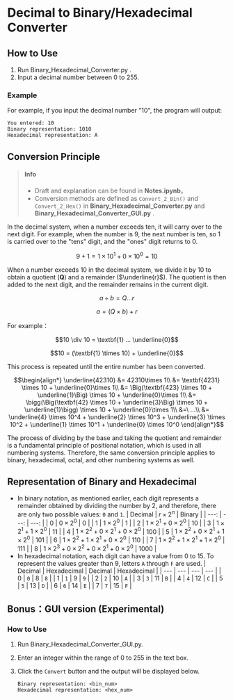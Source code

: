 # Decimal to Binary/Hexadecimal Converter

## How to Use
1. Run Binary_Hexadecimal_Converter.py .
2. Input a decimal number between 0 to 255.

### Example
For example, if you input the decimal number "10", the program will output:
```
You entered: 10
Binary representation: 1010
Hexadecimal representation: A
```

## Conversion Principle

> #### Info
> - Draft and explanation can be found in **Notes.ipynb**。
> - Conversion methods are defined as `Convert_2_Bin()` and `Convert_2_Hex()` in **Binary_Hexadecimal_Converter.py** and **Binary_Hexadecimal_Converter_GUI.py** .

In the decimal system, when a number exceeds ten, it will carry over to the next digit. For example, when the number is 9, the next number is ten, so 1 is carried over to the "tens" digit, and the "ones" digit returns to 0.

$$9+1 = 1 \times 10^1 + 0 \times 10^0 = 10$$

When a number exceeds 10 in the decimal system, we divide it by 10 to obtain a quotient ($\textbf{Q}$) and a remainder ($\underline{r}$). The quotient is then added to the next digit, and the remainder remains in the current digit.

$$a \div b = Q ... r$$

$$a = (Q \times b) + r$$

For example：

$$10 \div 10 = \textbf{1} ... \underline{0}$$

$$10 = (\textbf{1} \times 10) + \underline{0}$$

This process is repeated until the entire number has been converted.

$$\begin{align*}
\underline{42310} 
&= 42310\times 1\\
&= \textbf{4231} \times 10 + \underline{0}\times 1\\
&= \Big(\textbf{423} \times 10 + \underline{1}\Big) \times 10 + \underline{0}\times 1\\
&= \bigg(\Big(\textbf{42} \times 10 + \underline{3}\Big) \times 10 + \underline{1}\bigg) \times 10 + \underline{0}\times 1\\
&=\ ...\\
&= \underline{4} \times 10^4 + \underline{2} \times 10^3 + \underline{3} \times 10^2 + \underline{1} \times 10^1 + \underline{0} \times 10^0
\end{align*}$$

The process of dividing by the base and taking the quotient and remainder is a fundamental principle of positional notation, which is used in all numbering systems. Therefore, the same conversion principle applies to binary, hexadecimal, octal, and other numbering systems as well.

## Representation of Binary and Hexadecimal

- In binary notation, as mentioned earlier, each digit represents a remainder obtained by dividing the number by 2, and therefore, there are only two possible values: `0` and `1`.
    | Decimal | $r \times 2^n$ | Binary |
    | ---: | ---: | ---: |
    | 0 | $0 \times 2^0$ | 0 |
    | 1 | $1 \times 2^0$ | 1 |
    | 2 | $1 \times 2^1 + 0 \times 2^0$ | 10 |
    | 3 | $1 \times 2^1 + 1 \times 2^0$ | 11 |
    | 4 | $1 \times 2^2 + 0 \times 2^1 + 0 \times 2^0$ | 100 |
    | 5 | $1 \times 2^2 + 0 \times 2^1 + 1 \times 2^0$ | 101 |
    | 6 | $1 \times 2^2 + 1 \times 2^1 + 0 \times 2^0$ | 110 |
    | 7 | $1 \times 2^2 + 1 \times 2^1 + 1 \times 2^0$ | 111 |
    | 8 | $1 \times 2^3 + 0 \times 2^2 + 0 \times 2^1 + 0 \times 2^0$ | 1000 |
- In hexadecimal notation, each digit can have a value from 0 to 15. To represent the values greater than 9, letters `A` through `F` are used.
    | Decimal | Hexadecimal | Decimal | Hexadecimal |
    | --- | --- | --- | --- |
    | 0 | `0` | 8 | `8` |
    | 1 | `1` | 9 | `9` |
    | 2 | `2` | 10 | `A` |
    | 3 | `3` | 11 | `B` |
    | 4 | `4` | 12 | `C` |
    | 5 | `5` | 13 | `D` |
    | 6 | `6` | 14 | `E` |
    | 7 | `7` | 15 | `F` |
    
## Bonus：GUI version (Experimental)

### How to Use
1. Run Binary_Hexadecimal_Converter_GUI.py.
2. Enter an integer within the range of 0 to 255 in the text box.
3. Click the `Convert` button and the output will be displayed below.

    ```
    Binary representation: <bin_num>
    Hexadecimal representation: <hex_num>
    ```